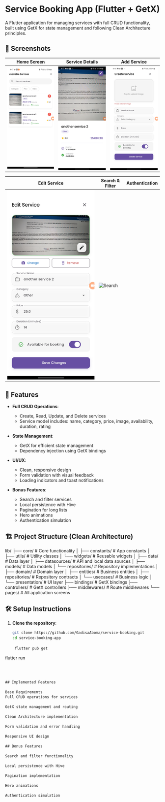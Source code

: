 # Service Booking App (Flutter + GetX)

A Flutter application for managing services with full CRUD functionality, built using GetX for state management and following Clean Architecture principles.

## 📱 Screenshots

| Home Screen                              | Service Details                         | Add Service                              |
| ---------------------------------------- | --------------------------------------- | ---------------------------------------- |
| ![Home Screen](./assets/home_screen.jpg) | ![Details](./assets/service_detail.jpg) | ![Add Service](./assets/add_service.jpg) |

| Edit Service                       | Search & Filter                                   | Authentication |
| ---------------------------------- | ------------------------------------------------- | -------------- |
| ![Edit](./assets/edit_service.jpg) | ![Search](./assets/screenshots/search_filter.png) |

## 🚀 Features

- **Full CRUD Operations**:

  - Create, Read, Update, and Delete services
  - Service model includes: name, category, price, image, availability, duration, rating

- **State Management**:

  - GetX for efficient state management
  - Dependency injection using GetX bindings

- **UI/UX**:

  - Clean, responsive design
  - Form validation with visual feedback
  - Loading indicators and toast notifications

- **Bonus Features**:
  - Search and filter services
  - Local persistence with Hive
  - Pagination for long lists
  - Hero animations
  - Authentication simulation

## 🏗️ Project Structure (Clean Architecture)

lib/
├── core/ # Core functionality
│ ├── constants/ # App constants
│ ├── utils/ # Utility classes
│ └── widgets/ # Reusable widgets
│
├── data/ # Data layer
│ ├── datasources/ # API and local data sources
│ ├── models/ # Data models
│ └── repositories/ # Repository implementations
│
├── domain/ # Domain layer
│ ├── entities/ # Business entities
│ ├── repositories/ # Repository contracts
│ └── usecases/ # Business logic
│
└── presentation/ # UI layer
├── bindings/ # GetX bindings
├── controllers/ # GetX controllers
├── middlewares/ # Route middlewares
└── pages/ # All application screens

## 🛠️ Setup Instructions

1. **Clone the repository**:

   ```bash
   git clone https://github.com/GadisaAboma/service-booking.git
   cd service-booking-app

    flutter pub get
   ```

flutter run

```



## Implemented Features

Base Requirements
Full CRUD operations for services

GetX state management and routing

Clean Architecture implementation

Form validation and error handling

Responsive UI design

## Bonus Features

Search and filter functionality

Local persistence with Hive

Pagination implementation

Hero animations

Authentication simulation
```
